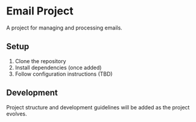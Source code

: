 # Email Project

A project for managing and processing emails.

## Setup

1. Clone the repository
2. Install dependencies (once added)
3. Follow configuration instructions (TBD)

## Development

Project structure and development guidelines will be added as the project evolves.
